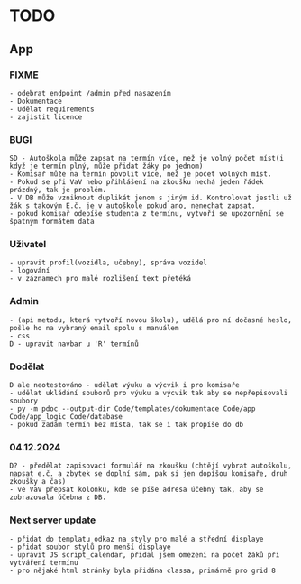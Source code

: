 # TODO

## App

### FIXME
    - odebrat endpoint /admin před nasazením
    - Dokumentace
    - Udělat requirements
    - zajistit licence

### BUGI
    SD - Autoškola může zapsat na termín více, než je volný počet míst(i když je termín plný, může přidat žáky po jednom)
    - Komisař může na termín povolit více, než je počet volných míst.
    - Pokud se při VaV nebo přihlášení na zkoušku nechá jeden řádek prázdný, tak je problém.
    - V DB může vzniknout duplikát jenom s jiným id. Kontrolovat jestli už žák s takovým E.č. je v autoškole pokud ano, nenechat zapsat.
    - pokud komisař odepíše studenta z termínu, vytvoří se upozornění se špatným formátem data 

### Uživatel
    - upravit profil(vozidla, učebny), správa vozidel
    - logování
    - v záznamech pro malé rozlišení text přetéká
    
### Admin 
    - (api metodu, která vytvoří novou školu), udělá pro ní dočasné heslo, pošle ho na vybraný email spolu s manuálem
    - css
    D - upravit navbar u 'R' termínů
### Dodělat
    D ale neotestováno - udělat výuku a výcvik i pro komisaře
    - udělat ukládání souborů pro výuku a výcvik tak aby se nepřepisovali soubory
    - py -m pdoc --output-dir Code/templates/dokumentace Code/app Code/app_logic Code/database
    - pokud zadám termín bez místa, tak se i tak propíše do db

### 04.12.2024
    D? - předělat zapisovací formulář na zkoušku (chtějí vybrat autoškolu, napsat e.č. a zbytek se doplní sám, pak si jen dopíšou komisaře, druh zkoušky a čas)
    - ve VaV přepsat kolonku, kde se píše adresa účebny tak, aby se zobrazovala účebna z DB.

### Next server update
    - přidat do templatu odkaz na styly pro malé a střední displaye
    - přidat soubor stylů pro menší displaye
    - upravit JS script_calendar, přidal jsem omezení na počet žáků při vytváření termínu
    - pro nějaké html stránky byla přidána classa, primárně pro grid 8
    
    